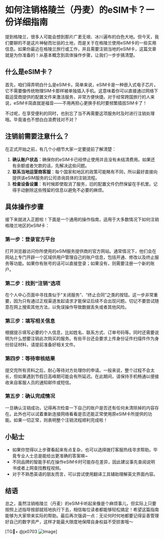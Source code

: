 # 如何注销格陵兰（丹麦）的eSIM卡？一份详细指南

提到格陵兰，很多人可能会想到那片广袤无垠、冰川遍布的白色大地。但今天，我们要聊的不是这片神秘而壮丽的土地，而是关于在格陵兰使用eSIM卡的一些实用信息。如果你最近在格陵兰旅行或工作，并且需要注销当地的eSIM卡，这篇文章就是为你准备的！从基本概念到具体操作步骤，让我们一步步搞清楚。

## 什么是eSIM卡？

首先，咱们得弄明白什么是eSIM卡。简单来说，eSIM卡是一种嵌入式电子芯片，它不需要像传统物理SIM卡那样被单独插入手机。这意味着你可以直接通过网络下载运营商提供的配置文件来激活服务，非常方便快捷。对于经常跨国旅行的人来说，eSIM卡简直就是福音——不用再担心更换手机时要频繁插拔SIM卡了！

不过呢，在享受便利的同时，也别忘了当不再需要这项服务时及时进行注销处理哦。毕竟谁也不想白白浪费钱对不对？

## 注销前需要注意什么？

在正式开始之前，有几个小细节大家一定要提前了解清楚：

1. **确认账户状态**：确保你的eSIM卡已经停止使用并且没有未结清费用。如果还有余额或者欠款的话，先解决这些问题。
2. **联系当地运营商客服**：每个国家和地区的政策可能略有不同，所以最好直接向提供该eSIM服务的公司咨询具体的注销流程。
3. **检查设备设置**：有时候即使取消了服务，旧的配置文件仍然保留在手机里。记得手动删除这些残留的信息以避免不必要的麻烦。

## 具体操作步骤

接下来就进入正题啦！下面是一个通用的操作指南，适用于大多数情况下如何注销格陵兰地区的eSIM卡：

### 第一步：登录官方平台
打开浏览器访问你所使用的eSIM服务提供商的官方网站。通常情况下，他们会在网站上专门开辟一个区域供用户管理自己的账户信息，包括开通、修改以及终止服务等功能。如果你有账号的话可以直接登录；如果没有，则需要注册一个新的账户。

### 第二步：找到“注销”选项
在个人中心页面中寻找类似于“关闭服务”、“终止合同”之类的按钮。这一步非常重要，因为只有通过正规渠道发起请求才能保证后续不会出现问题。切记不要尝试随意在网上搜索其他方法，以免误操作导致数据丢失或者其他风险。

### 第三步：填写相关信息
根据提示填写必要的个人信息，比如姓名、联系方式、订单号码等。同时还需要说明为什么想要注销此次购买的服务。有些平台还会要求上传身份证件扫描件作为身份验证材料，请提前准备好相关文件。

### 第四步：等待审核结果
提交完所有资料之后，耐心等待对方处理你的申请。一般来说，整个过程不会太长，但如果遇到节假日高峰期可能会有所延迟。在此期间，请保持手机畅通以便接收来自客服人员的通知邮件或短信。

### 第五步：确认完成情况
一旦确认注销成功，记得再次检查一下自己的账户是否还有任何未清除掉的内容存在。此外也可以试着重新连接网络看看是否还能正常使用原eSIM卡所提供的功能。如果一切正常，则表明整个注销流程顺利完成啦！

## 小贴士

- 如果你觉得以上步骤看起来有点复杂，也可以选择拨打客服热线寻求帮助。毕竟专业人士总是能给出更准确的答案嘛~
- 不同品牌的智能手机在操作eSIM卡时可能存在差异，因此建议事先查阅说明书或者上网查找教程视频。
- 对于不熟悉英语的朋友而言，可以尝试使用翻译工具辅助理解英文界面内容。

## 结语

总之，虽然注销格陵兰（丹麦）的eSIM卡听起来像是个麻烦事儿，但实际上只要按照上述指导按部就班地执行下去，相信每位读者都能够轻松搞定！希望这篇指南能够为大家带来实际的帮助。最后再次强调一点：无论何时何地都要记得妥善管理好自己的数字资产，这样才能最大限度地保障自身权益不受损害哦～

[TG💪+ @jx0703 ![Image](https://github.com/user-attachments/assets/dbca1d08-cadb-493c-b0ec-ad6f7a83f270)]